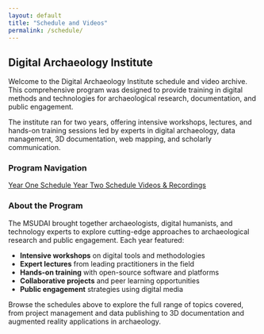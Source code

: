 ```yaml
---
layout: default
title: "Schedule and Videos"
permalink: /schedule/
---
```


## Digital Archaeology Institute

Welcome to the Digital Archaeology Institute schedule and video archive. This comprehensive program was designed to provide training in digital methods and technologies for archaeological research, documentation, and public engagement.

The institute ran for two years, offering intensive workshops, lectures, and hands-on training sessions led by experts in digital archaeology, data management, 3D documentation, web mapping, and scholarly communication.

### Program Navigation

<div class="text-center mb-4">
  <a href="/schedule/year-one-schedule/" class="btn btn-outline-dark btn-md me-3 mb-2">
    <i class="fas fa-calendar-alt me-2"></i>Year One Schedule
  </a>
  <a href="/schedule/year-two-schedule/" class="btn btn-outline-dark btn-md me-3 mb-2">
    <i class="fas fa-calendar-check me-2"></i>Year Two Schedule
  </a>
  <a href="/schedule/videos/" class="btn btn-outline-dark btn-md mb-2">
    <i class="fas fa-video me-2"></i>Videos & Recordings
  </a>
</div>

### About the Program

The MSUDAI brought together archaeologists, digital humanists, and technology experts to explore cutting-edge approaches to archaeological research and public engagement. Each year featured:

- **Intensive workshops** on digital tools and methodologies
- **Expert lectures** from leading practitioners in the field
- **Hands-on training** with open-source software and platforms
- **Collaborative projects** and peer learning opportunities
- **Public engagement** strategies using digital media

Browse the schedules above to explore the full range of topics covered, from project management and data publishing to 3D documentation and augmented reality applications in archaeology.